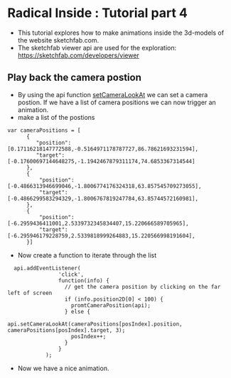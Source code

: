 # Radical Inside : Tutorial part 4

- This tutorial explores how to make animations inside the 3d-models of the website sketchfab.com.
- The sketchfab viewer api are used for the exploration: https://sketchfab.com/developers/viewer

##  Play back the camera postion 
-  By using the api function [setCameraLookAt](https://sketchfab.com/developers/viewer/functions#api-setCameraLookAt) we can set a camera postion. If we have a list of camera positions we can now trigger an animation.  
- make a list of the postions



```
var cameraPositions = [
      {
         "position": [0.17116218147772588,-0.5164971178787727,86.78621693231594],
         "target": [-0.17600697144648275,-1.1942467879311174,74.6853367314544]
      },
      {
          "position": [-0.4866313946699046,-1.8006774176324318,63.857545709273055],
          "target": [-0.4866299583294329,-1.8006767819247784,63.85744572160981],
      },
      {
          "position": [-6.2959436411001,2.5339732345834407,15.220666589705965],
          "target": [-6.295946179228759,2.5339818999264883,15.220566998191604],
      }]
```
- Now create a function to iterate through the list
```
  api.addEventListener(
                'click',
                function(info) {
                  // get the camera position by clicking on the far left of screen
                  if (info.position2D[0] < 100) {
                    promtCameraPosition(api);
                  } else {
                    api.setCameraLookAt(cameraPositions[posIndex].position, cameraPositions[posIndex].target, 3);
                    posIndex++; 
                  }
                }
            );
```
- Now we have a nice animation. 


